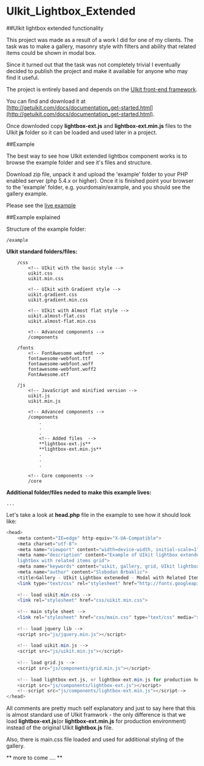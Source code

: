 # UIkit_Lightbox_Extended
##UIkit lightbox extended functionality

This project was made as a result of a work I did for one of my clients.
The task was to make a gallery, masonry style with filters and ability that related items could be shown in modal box.

Since it turned out that the task was not completely trivial I eventually decided to publish the project and make 
it available for anyone who may find it useful.

The project is entirely based and depends on the [UIkit front-end framework](http://getuikit.com/).

You can find and download it at [http://getuikit.com/docs/documentation_get-started.html](http://getuikit.com/docs/documentation_get-started.html).

Once downloded copy **lightbox-ext.js** and **lightbox-ext.min.js** files to the UIkit **js** folder so it can be 
loaded and used later in a project.

##Example

The best way to see how UIkit extended lightbox component works is to browse the example folder and see it's files and structure.

Download zip file, unpack it and upload the 'example' folder to your PHP enabled server (php 5.4.x or higher). Once it
is finished point your browser to the 'example' folder, e.g. yourdomain/example, and you should see the gallery example. 
 
Please see the [live example](http://brbaso.com/uikit-lightbox-extended/)

##Example explained

Structure of the example folder:

    /example
**UIkit standard folders/files:**

        /css
            <!-- UIkit with the basic style -->
            uikit.css
            uikit.min.css
        
            <!-- UIkit with Gradient style -->
            uikit.gradient.css
            uikit.gradient.min.css
        
            <!-- UIkit with Almost flat style -->
            uikit.almost-flat.css
            uikit.almost-flat.min.css
        
            <!-- Advanced components -->
            /components
        
        /fonts
            <!-- FontAwesome webfont -->
            fontawesome-webfont.ttf
            fontawesome-webfont.woff
            fontawesome-webfont.woff2
            FontAwesome.otf
        
        /js
            <!-- JavaScript and minified version -->
            uikit.js
            uikit.min.js
        
            <!-- Advanced components -->
            /components
                .
                .
                .
                <!-- Added files  -->
                **lightbox-ext.js**
                **lightbox-ext.min.js**
                .
                .
                .
        
            <!-- Core components -->
            /core
        
**Additional folder/files neded to make this example lives:**
    
    ...


Let's take a look at **head.php** file in the example to see how it should look like:

```php
<head>
    <meta content="IE=edge" http-equiv="X-UA-Compatible">
    <meta charset="utf-8">
    <meta name="viewport" content="width=device-width, initial-scale=1">
    <meta name="description" content="Example of UIkit lightbox extended functionality,
    lightbox with related items grid">
    <meta name="keywords" content="uikit, gallery, grid, UIkit lightbox, masonry, lightbox extended ">
    <meta name="author" content="Slobodan Brbaklic">
    <title>Gallery - UIkit Lightbox exteneded - Modal with Related Items Grid</title>
    <link type="text/css" rel="stylesheet" href="http://fonts.googleapis.com/css?family=Lato:700,400">
    
    <!-- load uikit.min.css -->
    <link rel="stylesheet" href="css/uikit.min.css">
    
    <!-- main style sheet -->
    <link rel="stylesheet" href="css/main.css" type="text/css" media="screen">
    
    <!-- load jquery lib -->
    <script src="js/jquery.min.js"></script>
    
    <!-- load uikit.min.js -->
    <script src="js/uikit.min.js"></script>
    
    <!-- load grid.js -->
    <script src="js/components/grid.min.js"></script>
    
    <!-- load lightbox-ext.js, or lightbox-ext.min.js for production here -->
    <script src="js/components/lightbox-ext.js"></script>
    <!--script src="js/components/lightbox-ext.min.js"></script-->
</head>
```
All comments are pretty much self explanatory and just to say here that this is almost standard use of UIkit framwork - 
the only difference is that we load **lightbox-ext.js**(or **lightbox-ext.min.js** for production environment) instead
of the original UIkit **lightbox.js** file.

Also, there is main.css file loaded and used for additional styling of the gallery.


 

** more to come .... **


